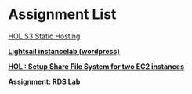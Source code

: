 # Assignment List


[HOL S3 Static Hosting](https://github.com/suwinphyu/aws-learning/blob/d87e9e5d22158075b4603161b7b045c7131e17a4/Assignment%20List/HOL%20S3%20Static%20Hosting%2082f086ea1e524f218d021aba21108419.md)



[**Lightsail instancelab (wordpress)**](Assignment%20List%20b695de2afdc943bebcedd4f46506d85f/Lightsail%20instancelab%20(wordpress)%2027def48a118d4ef99b4c55b0bda93c2c.md)



[**HOL : Setup Share File System for two EC2 instances** ](https://github.com/suwinphyu/aws-learning/blob/d87e9e5d22158075b4603161b7b045c7131e17a4/Assignment%20List/Lightsail%20instancelab%20(wordpress)%2027def48a118d4ef99b4c55b0bda93c2c.md)



[**Assignment: RDS Lab**](https://github.com/suwinphyu/aws-learning/blob/d87e9e5d22158075b4603161b7b045c7131e17a4/Assignment%20List/Assignment%20RDS%20Lab%202d579ca49ea34ab4b614c208db31a27f.md)

